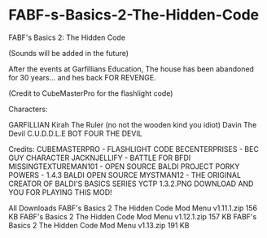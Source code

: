 # FABF-s-Basics-2-The-Hidden-Code
FABF's Basics 2: The Hidden Code

(Sounds will be added in the future)

After the events at Garfillians Education, The house has been abandoned for 30 years... and hes back FOR REVENGE.

(Credit to CubeMasterPro for the flashlight code)

Characters:

GARFILLIAN
Kirah The Ruler (no not the wooden kind you idiot)
Davin The Devil
C.U.D.D.L.E BOT
FOUR
THE DEVIL

Credits:
CUBEMASTERPRO - FLASHLIGHT CODE 
BECENTERPRISES - BEC GUY CHARACTER
JACKNJELLIFY - BATTLE FOR BFDI
MISSINGTEXTUREMAN101 - OPEN SOURCE BALDI PROJECT
PORKY POWERS - 1.4.3 BALDI OPEN SOURCE
MYSTMAN12 - THE ORIGINAL CREATOR OF BALDI'S BASICS SERIES
YCTP 1.3.2.PNG DOWNLOAD
AND YOU FOR PLAYING THIS MOD!

All Downloads
FABF's Basics 2 The Hidden Code Mod Menu v1.11.1.zip 156 KB
FABF's Basics 2 The Hidden Code Mod Menu v1.12.1.zip 157 KB
FABF's Basics 2 The Hidden Code Mod Menu v1.13.zip 191 KB
